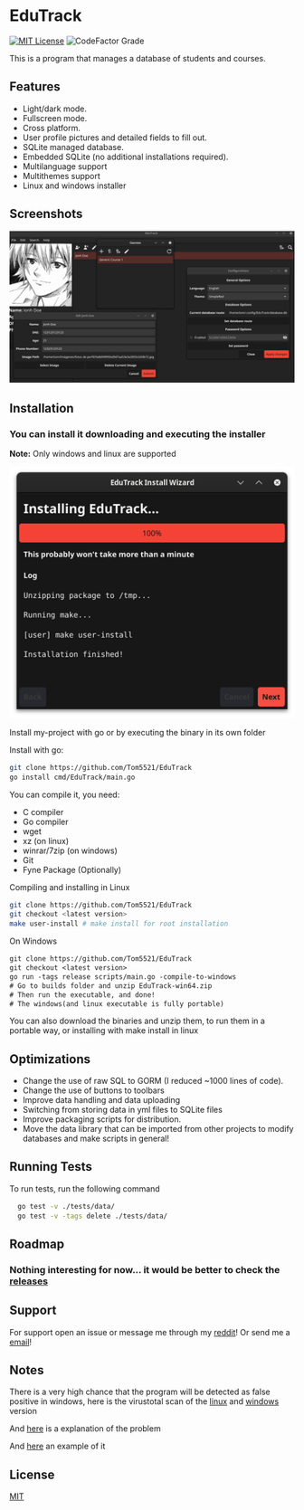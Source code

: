 
# EduTrack

[![MIT License](https://img.shields.io/badge/License-MIT-green.svg)](https://choosealicense.com/licenses/mit/)
![CodeFactor Grade](https://img.shields.io/codefactor/grade/github/Tom5521/EduTrack)

This is a program that manages a database of students and courses.

## Features

- Light/dark mode.
- Fullscreen mode.
- Cross platform.
- User profile pictures and detailed fields to fill out.
- SQLite managed database.
- Embedded SQLite (no additional installations required).
- Multilanguage support
- Multithemes support
- Linux and windows installer

## Screenshots

![App Screenshot](./screenshots/Screenshot.png)

## Installation

### You can install it downloading and executing the installer

**Note:** Only windows and linux are supported

![screenshot](./screenshots/InstallerScreenshot.png)

Install my-project with go or by executing the binary in its own folder

Install with go:

```bash
git clone https://github.com/Tom5521/EduTrack 
go install cmd/EduTrack/main.go
```

You can compile it, you need:

- C compiler
- Go compiler
- wget
- xz (on linux)
- winrar/7zip (on windows)
- Git
- Fyne Package (Optionally)

Compiling and installing in Linux

```bash
git clone https://github.com/Tom5521/EduTrack
git checkout <latest version>
make user-install # make install for root installation
```

On Windows

```batch
git clone https://github.com/Tom5521/EduTrack
git checkout <latest version>
go run -tags release scripts/main.go -compile-to-windows
# Go to builds folder and unzip EduTrack-win64.zip
# Then run the executable, and done!
# The windows(and linux executable is fully portable)
```

You can also download the binaries and unzip them, to run them in a portable way,
or installing with make install in linux

## Optimizations

- Change the use of raw SQL to GORM (I reduced ~1000 lines of code).
- Change the use of buttons to toolbars
- Improve data handling and data uploading
- Switching from storing data in yml files to SQLite files
- Improve packaging scripts for distribution.
- Move the data library that can be imported from other projects to modify databases and make scripts in general!

## Running Tests

To run tests, run the following command

```bash
  go test -v ./tests/data/
  go test -v -tags delete ./tests/data/
```

## Roadmap

### Nothing interesting for now... it would be better to check the [releases](https://github.com/Tom5521/EduTrack/releases)

## Support

For support open an issue or message me through my [reddit](https://www.reddit.com/u/Sad-Technician3861)!
Or send me a [email](mailto:thomas.bored5521@gmail.com)!

## Notes

There is a very high chance that the program will be detected as false positive
in windows, here is the virustotal scan of the
[linux](https://www.virustotal.com/gui/file/0a8fd17aa67cdd287cb95411c316032b633d5041cbbb6942a05c44e31af1dbd9)
and
[windows](https://www.virustotal.com/gui/file/5aacc038cd20e0f5187526e5073413291df5af35ceb8939b256bc0c0df3fc6b8)
version

And [here](https://go.dev/doc/faq#virus) is a explanation of the problem

And [here](https://www.reddit.com/r/golang/comments/189kd0x/running_for_range_loop_and_windows_defender_says/)
an example of it

## License

[MIT](https://choosealicense.com/licenses/mit/)
